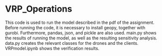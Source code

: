 # VRP_Operations


This code is used to run the model described in the pdf of the assignment. Before running the code, it is necessary to install geopy, together with gurobi. Furthermore, pandas, json, and pickle are also used. main.py shows the results of running the model, as well as the resulting sensitivity analysis. data.py creates the relevant classes for the drones and the clients. VRPmodel.ipynb shows the verification results.
